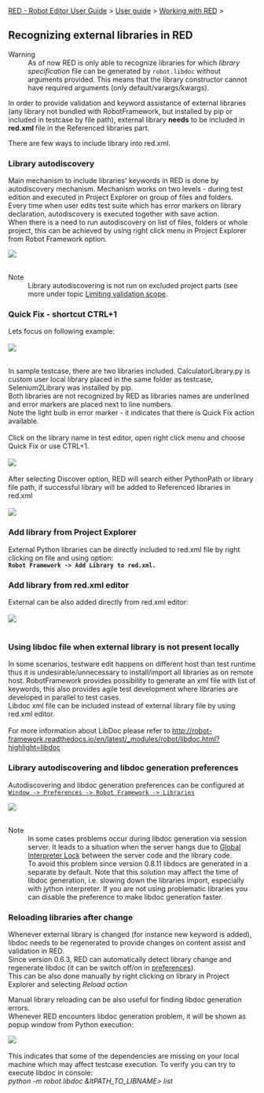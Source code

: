 <html>
<head>
<link href="PLUGINS_ROOT/org.robotframework.ide.eclipse.main.plugin.doc.user/help/style.css" rel="stylesheet" type="text/css"/>
</head>
<body>
<a href="../../../../help/index.html">RED - Robot Editor User Guide</a> &gt; <a href="../../../../help/user_guide/user_guide.html">User guide</a> &gt; <a href="../../../../help/user_guide/working_with_RED.html">Working with RED</a> &gt; 
<h2>Recognizing external libraries in RED</h2>
<dl class="warning">
<dt>Warning</dt>
<dd>As of now RED is only able to recognize libraries for which <i>library specification</i> file can be generated
   by <code>robot.libdoc</code> without arguments provided. This means that the library constructor
   cannot have required arguments (only default/varargs/kwargs).
   </dd>
</dl>
<p>In order to provide validation and keyword assistance of external libraries (any library not bundled with RobotFramework, but installed by pip or included in testcase by file path), external library <b>needs</b> to be included in <b> red.xml </b> file in the Referenced libraries part.</p>
<p>There are few ways to include library into red.xml.</p>
<h3>Library autodiscovery</h3>
<p>Main mechanism to include libraries' keywords in RED is done by autodiscovery mechanism. Mechanism works on two levels - during test edition and executed in Project Explorer on group of files and folders.<br/>
Every time when user edits test suite which has error markers on library declaration, autodiscovery is executed together with save action.<br/>
When there is a need to run autodiscovery on list of files, folders or whole project, this can be achieved by using right click menu in Project Explorer from Robot Framework option.</p>
<img src="images/autodiscovery_menu.png"/> <br/><br/>
<dl class="note">
<dt>Note</dt>
<dd>Library autodiscovering is not run on excluded project parts (see more under topic <a href="../validation/scope.html">Limiting validation scope</a>.
   </dd>
</dl>
<h3>Quick Fix - shortcut CTRL+1</h3>
Lets focus on following example:
<br/><br/><img src="images/unknown_libs.png"/> <br/><br/>

In sample testcase, there are two libraries included. CalculatorLibrary.py is custom user local library placed in the same folder as testcase, Selenium2Library was installed by pip.<br/>
Both libraries are not recognized by RED as libraries names are underlined and error markers are placed next to line numbers. <br/>
Note the light bulb in error marker - it indicates that there is Quick Fix action available.  
<br/>Click on the library name in test editor, open right click menu and choose Quick Fix or use CTRL+1.
<br/><br/><img src="images/autodiscovery_quick_fix.png"/> <br/><br/>
After selecting Discover option, RED will search either PythonPath or library file path, if successful library will be added to Referenced libraries in red.xml 
<br/><br/><img src="images/reference_libs.png"/><br/>
<h3>Add library from Project Explorer</h3>
External Python libraries can be directly included to red.xml file by right clicking on file and using option:<br/>
<b><code>Robot Framework -&gt; Add Library to red.xml.</code></b>
<h3>Add library from red.xml editor</h3>
External can be also added directly from red.xml editor:<br/><br/>
<img src="images/library_add.gif"/> <br/><br/>
<h3>Using libdoc file when external library is not present locally</h3>

In some scenarios, testware edit happens on different host than test runtime thus it is undesirable/unnecessary to install/import all libraries as on remote host. RobotFramework provides possibility to generate an xml file with list of keywords, this also provides agile test development where libraries are developed in parallel to test cases.<br/>
Libdoc xml file can be included instead of external library file by using red.xml editor.<br/><br/>
For more information about LibDoc please refer to <a class="external" href="http://robot-framework.readthedocs.io/en/latest/_modules/robot/libdoc.html?highlight=libdoc" target="_blank">http://robot-framework.readthedocs.io/en/latest/_modules/robot/libdoc.html?highlight=libdoc</a> <br/>
<h3>Library autodiscovering and libdoc generation preferences</h3>
<p>Autodiscovering and libdoc generation preferences can be configured at <code><a class="command" href="javascript:executeCommand('org.eclipse.ui.window.preferences(preferencePageId=org.robotframework.ide.eclipse.main.plugin.preferences.libraries)')">
Window -&gt; Preferences -&gt; Robot Framework -&gt; Libraries</a></code></p>
<img src="images/libraries_preferences.png"/> <br/><br/>
<dl class="note">
<dt>Note</dt>
<dd>In some cases problems occur during libdoc generation via session server. It leads to a situation when the server hangs due to <a class="external" href="https://wiki.python.org/moin/GlobalInterpreterLock" target="_blank">Global Interpreter Lock</a> between the server code and the library code.<br/> 
To avoid this problem since version 0.8.11 libdocs are generated in a separate by default. Note that this solution may affect the time of libdoc generation, i.e. slowing down the libraries import, especially with jython interpreter.
If you are not using problematic libraries you can disable the preference to make libdoc generation faster.
   </dd>
</dl>
<h3>Reloading libraries after change</h3>

Whenever external library is changed (for instance new keyword is added), libdoc needs to be regenerated to provide changes on content assist and validation in RED.<br/>
Since version 0.6.3, RED can automatically detect library change and regenerate libdoc (it can be switch off/on in <a class="command" href="javascript:executeCommand('org.eclipse.ui.window.preferences(preferencePageId=org.robotframework.ide.eclipse.main.plugin.preferences.libraries)')">preferences</a>).<br/>
This can be also done manually by right clicking on library in Project Explorer and selecting <i>Reload action</i>
<p>Manual library reloading can be also useful for finding libdoc generation errors.<br/>
Whenever RED encounters libdoc generation problem, it will be shown as popup window from Python execution:</p>
<img src="images/libdoc_error.png"/> <br/><br/>
This indicates that some of the dependencies are missing on your local machine which may affect testcase execution.    
To verify you can try to execute libdoc in console:<br/>
<i>python -m robot.libdoc &amp;ltPATH_TO_LIBNAME&gt; list </i>
</body>
</html>